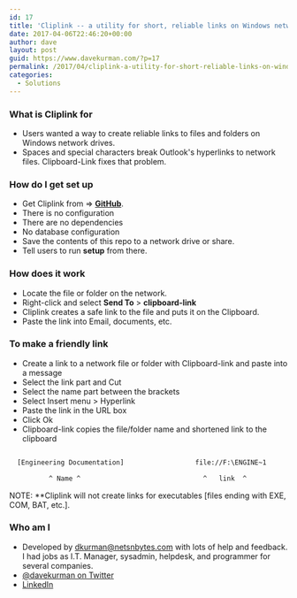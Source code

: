```yaml
---
id: 17
title: 'Cliplink -- a utility for short, reliable links on Windows networks'
date: 2017-04-06T22:46:20+00:00
author: dave
layout: post
guid: https://www.davekurman.com/?p=17
permalink: /2017/04/cliplink-a-utility-for-short-reliable-links-on-windows-networks/
categories:
  - Solutions
---
```

### What is Cliplink for

* Users wanted a way to create reliable links to files and folders on Windows network drives.
* Spaces and special characters break Outlook's hyperlinks to network files. Clipboard-Link fixes that problem.

### [](https://github.com/p7th0n/clipboardlink#how-do-i-get-set-up)How do I get set up

* Get Cliplink from => **[GitHub](https://github.com/p7th0n/clipboardlink)**.
* There is no configuration
* There are no dependencies
* No database configuration
* Save the contents of this repo to a network drive or share.
* Tell users to run **setup** from there.

### [](https://github.com/p7th0n/clipboardlink#how-does-it-work)How does it work

* Locate the file or folder on the network.
* Right-click and select **Send To** > **clipboard-link**
* Cliplink creates a safe link to the file and puts it on the Clipboard.
* Paste the link into Email, documents, etc.

### [](https://github.com/p7th0n/clipboardlink#to-make-a-friendly-link)To make a friendly link

* Create a link to a network file or folder with Clipboard-link and paste into a message
* Select the link part and Cut
* Select the name part between the brackets
* Select Insert menu > Hyperlink
* Paste the link in the URL box
* Click Ok
* Clipboard-link copies the file/folder name and shortened link to the clipboard

```bash

  [Engineering Documentation]                  file://F:\ENGINE~1

          ^ Name ^                               ^   link  ^

```

NOTE: **Cliplink will not create links for executables [files ending with EXE, COM, BAT, etc.].

### Who am I

* Developed by <dkurman@netsnbytes.com> with lots of help and feedback. I had jobs as I.T. Manager, sysadmin, helpdesk, and programmer for several companies.
* [@davekurman on Twitter](https://twitter.com/davekurman)
* [LinkedIn](https://www.linkedin.com/in/davekurman?trk=profile-badge-cta)